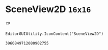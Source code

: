 # SceneView2D `16x16`
<img src="/img/SceneView2D.png" width=16 height=16>

``` CSharp
EditorGUIUtility.IconContent("SceneView2D")
```
```
3960849712080902755
```
